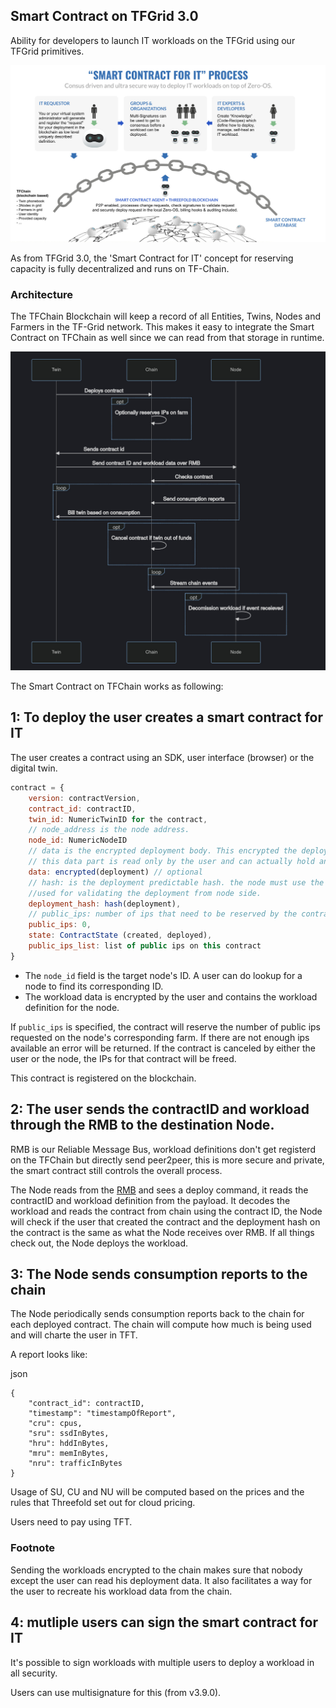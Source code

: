 ## Smart Contract on TFGrid 3.0

Ability for developers to launch IT workloads on the TFGrid using our TFGrid primitives.

![](img/smart_contract_it_.jpg)


As from TFGrid 3.0, the 'Smart Contract for IT' concept for reserving capacity is fully decentralized and runs on TF-Chain.

### Architecture


The TFChain Blockchain will keep a record of all Entities, Twins, Nodes and Farmers in the TF-Grid network. This makes it easy to integrate the Smart Contract on TFChain as well since we can read from that storage in runtime.

![flow](img/smartcontract3_flow.jpg)

The Smart Contract on TFChain works as following:

## 1: To deploy the user creates a smart contract for IT

The user creates a contract using an SDK, user interface (browser) or the digital twin.

```js
contract = {
    version: contractVersion,
    contract_id: contractID,
    twin_id: NumericTwinID for the contract,
    // node_address is the node address.
    node_id: NumericNodeID
    // data is the encrypted deployment body. This encrypted the deployment with the **USER** public key. So only the user can read this data later on (or any other key that he keeps safe).
    // this data part is read only by the user and can actually hold any information to help him reconstruct his deployment or can be left empty.
    data: encrypted(deployment) // optional
    // hash: is the deployment predictable hash. the node must use the same method to calculate the challenge (bytes) to compute this same hash.
    //used for validating the deployment from node side.
    deployment_hash: hash(deployment),
    // public_ips: number of ips that need to be reserved by the contract and used by the deployment
    public_ips: 0,
    state: ContractState (created, deployed),
    public_ips_list: list of public ips on this contract
}
```

- The `node_id` field is the target node's ID. A user can do lookup for a node to find its corresponding ID.
- The workload data is encrypted by the user and contains the workload definition for the node.

If `public_ips` is specified, the contract will reserve the number of public ips requested on the node's corresponding farm. If there are not enough ips available an error will be returned. If the contract is canceled by either the user or the node, the IPs for that contract will be freed.

This contract is registered on the blockchain.

## 2: The user sends the contractID and workload through the RMB to the destination Node.

RMB is our Reliable Message Bus, workload definitions don't get registerd on the TFChain but directly send peer2peer, this is more secure and private, the smart contract still controls the overall process.

The Node reads from the [RMB](https://github.com/threefoldtech/rmb) and sees a deploy command, it reads the contractID and workload definition from the payload.
It decodes the workload and reads the contract from chain using the contract ID, the Node will check if the user that created the contract and the deployment hash on the contract is the same as what the Node receives over RMB. If all things check out, the Node deploys the workload.

## 3: The Node sends consumption reports to the chain

The Node periodically sends consumption reports back to the chain for each deployed contract. The chain will compute how much is being used and will charte the user in TFT.

A report looks like:

json
```
{
	"contract_id": contractID,
    "timestamp": "timestampOfReport",
	"cru": cpus,
	"sru": ssdInBytes,
	"hru": hddInBytes,
	"mru": memInBytes,
	"nru": trafficInBytes
}
```

Usage of SU, CU and NU will be computed based on the prices and the rules that Threefold set out for cloud pricing.

Users need to pay using TFT.

### Footnote

Sending the workloads encrypted to the chain makes sure that nobody except the user can read his deployment data. It also facilitates a way for the user to recreate his workload data from the chain.

## 4: mutliple users can sign the smart contract for IT

It's possible to sign workloads with multiple users to deploy a workload in all security.

Users can use multisignature for this (from v3.9.0).